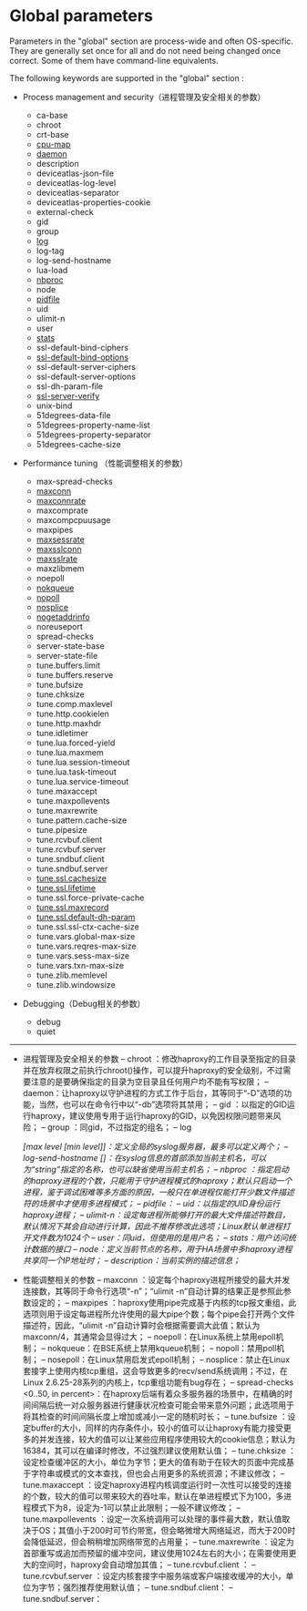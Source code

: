 # Global parameters

Parameters in the "global" section are process-wide and often OS-specific. They
are generally set once for all and do not need being changed once correct. Some
of them have command-line equivalents.

The following keywords are supported in the "global" section :

 * Process management and security（进程管理及安全相关的参数）
   - ca-base
   - chroot
   - crt-base
   - [cpu-map]()
   - [daemon]()
   - description
   - deviceatlas-json-file
   - deviceatlas-log-level
   - deviceatlas-separator
   - deviceatlas-properties-cookie
   - external-check
   - gid
   - group
   - [log]()
   - log-tag
   - log-send-hostname
   - lua-load
   - [nbproc]()
   - node
   - [pidfile]()
   - uid
   - ulimit-n
   - user
   - [stats]()
   - ssl-default-bind-ciphers
   - [ssl-default-bind-options]()
   - ssl-default-server-ciphers
   - ssl-default-server-options
   - ssl-dh-param-file
   - [ssl-server-verify]()
   - unix-bind
   - 51degrees-data-file
   - 51degrees-property-name-list
   - 51degrees-property-separator
   - 51degrees-cache-size

 * Performance tuning （性能调整相关的参数）
   - max-spread-checks
   - [maxconn]()
   - [maxconnrate]()
   - maxcomprate
   - maxcompcpuusage
   - maxpipes
   - [maxsessrate]()
   - [maxsslconn]()
   - [maxsslrate]()
   - maxzlibmem
   - noepoll
   - [nokqueue]()
   - [nopoll]()
   - [nosplice]()
   - [nogetaddrinfo]()
   - noreuseport
   - spread-checks
   - server-state-base
   - server-state-file
   - tune.buffers.limit
   - tune.buffers.reserve
   - tune.bufsize
   - tune.chksize
   - tune.comp.maxlevel
   - tune.http.cookielen
   - tune.http.maxhdr
   - tune.idletimer
   - tune.lua.forced-yield
   - tune.lua.maxmem
   - tune.lua.session-timeout
   - tune.lua.task-timeout
   - tune.lua.service-timeout
   - tune.maxaccept
   - tune.maxpollevents
   - tune.maxrewrite
   - tune.pattern.cache-size
   - tune.pipesize
   - tune.rcvbuf.client
   - tune.rcvbuf.server
   - tune.sndbuf.client
   - tune.sndbuf.server
   - [tune.ssl.cachesize]()
   - [tune.ssl.lifetime]()
   - tune.ssl.force-private-cache
   - [tune.ssl.maxrecord]()
   - [tune.ssl.default-dh-param]()
   - tune.ssl.ssl-ctx-cache-size
   - tune.vars.global-max-size
   - tune.vars.reqres-max-size
   - tune.vars.sess-max-size
   - tune.vars.txn-max-size
   - tune.zlib.memlevel
   - tune.zlib.windowsize

 * Debugging（Debug相关的参数）
   - debug
   - quiet




--------------------------

* 进程管理及安全相关的参数
– chroot <jail dir>：修改haproxy的工作目录至指定的目录并在放弃权限之前执行chroot()操作，可以提升haproxy的安全级别，不过需要注意的是要确保指定的目录为空目录且任何用户均不能有写权限；
– daemon：让haproxy以守护进程的方式工作于后台，其等同于“-D”选项的功能，当然，也可以在命令行中以“-db”选项将其禁用；
– gid <number>：以指定的GID运行haproxy，建议使用专用于运行haproxy的GID，以免因权限问题带来风险；
– group <group name>：同gid，不过指定的组名；
– log <address> <facility> [max level [min level]]：定义全局的syslog服务器，最多可以定义两个；
– log-send-hostname [<string>]：在syslog信息的首部添加当前主机名，可以为“string”指定的名称，也可以缺省使用当前主机名；
– nbproc <number>：指定启动的haproxy进程的个数，只能用于守护进程模式的haproxy；默认只启动一个进程，鉴于调试困难等多方面的原因，一般只在单进程仅能打开少数文件描述符的场景中才使用多进程模式；
– pidfile：
– uid：以指定的UID身份运行haproxy进程；
– ulimit-n：设定每进程所能够打开的最大文件描述符数目，默认情况下其会自动进行计算，因此不推荐修改此选项；Linux默认单进程打开文件数为1024个
– user：同uid，但使用的是用户名；
– stats：用户访问统计数据的接口
– node：定义当前节点的名称，用于HA场景中多haproxy进程共享同一个IP地址时；
– description：当前实例的描述信息；
 
* 性能调整相关的参数
– maxconn <number>：设定每个haproxy进程所接受的最大并发连接数，其等同于命令行选项“-n”；“ulimit -n”自动计算的结果正是参照此参数设定的；
– maxpipes <number>：haproxy使用pipe完成基于内核的tcp报文重组，此选项则用于设定每进程所允许使用的最大pipe个数；每个pipe会打开两个文件描述符，因此，“ulimit -n”自动计算时会根据需要调大此值；默认为maxconn/4，其通常会显得过大；
– noepoll：在Linux系统上禁用epoll机制；
– nokqueue：在BSE系统上禁用kqueue机制；
– nopoll：禁用poll机制；
– nosepoll：在Linux禁用启发式epoll机制；
– nosplice：禁止在Linux套接字上使用内核tcp重组，这会导致更多的recv/send系统调用；不过，在Linux 2.6.25-28系列的内核上，tcp重组功能有bug存在；
– spread-checks <0..50, in percent>：在haproxy后端有着众多服务器的场景中，在精确的时间间隔后统一对众服务器进行健康状况检查可能会带来意外问题；此选项用于将其检查的时间间隔长度上增加或减小一定的随机时长；
– tune.bufsize <number>：设定buffer的大小，同样的内存条件小，较小的值可以让haproxy有能力接受更多的并发连接，较大的值可以让某些应用程序使用较大的cookie信息；默认为16384，其可以在编译时修改，不过强烈建议使用默认值；
– tune.chksize <number>：设定检查缓冲区的大小，单位为字节；更大的值有助于在较大的页面中完成基于字符串或模式的文本查找，但也会占用更多的系统资源；不建议修改；
– tune.maxaccept <number>：设定haproxy进程内核调度运行时一次性可以接受的连接的个数，较大的值可以带来较大的吞吐率，默认在单进程模式下为100，多进程模式下为8，设定为-1可以禁止此限制；一般不建议修改；
– tune.maxpollevents <number>：设定一次系统调用可以处理的事件最大数，默认值取决于OS；其值小于200时可节约带宽，但会略微增大网络延迟，而大于200时会降低延迟，但会稍稍增加网络带宽的占用量；
– tune.maxrewrite <number>：设定为首部重写或追加而预留的缓冲空间，建议使用1024左右的大小；在需要使用更大的空间时，haproxy会自动增加其值；
– tune.rcvbuf.client <number>：
– tune.rcvbuf.server <number>：设定内核套接字中服务端或客户端接收缓冲的大小，单位为字节；强烈推荐使用默认值；
– tune.sndbuf.client：
– tune.sndbuf.server：